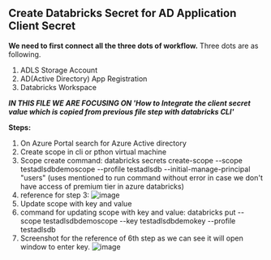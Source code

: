 ## Create Databricks Secret for AD Application Client Secret
**We need to first connect all the three dots of workflow.**
Three dots are as following.
1. ADLS Storage Account
2. AD(Active Directory) App Registration
3. Databricks Workspace

**_IN THIS FILE WE ARE FOCUSING ON 'How to Integrate the client secret value which is copied from previous file step with databricks CLI'_**

**Steps:**
1. On Azure Portal search for Azure Active directory
2. Create scope in cli or pthon virtual machine
3. Scope create command: databricks secrets create-scope --scope testadlsdbdemoscope --profile testadlsdb --initial-manage-principal "users" (uses mentioned to run command without error in case we don't have access of premium tier in azure databricks)
4. reference for step 3: ![image](https://user-images.githubusercontent.com/48403668/148780639-2ff408d7-01c5-4b60-adee-e96a865f772c.png)
5. Update scope with key and value
6. command for updating scope with key and value: databricks put --scope testadlsdbdemoscope --key testadlsdbdemokey --profile testadlsdb
7. Screenshot for the reference of 6th step as we can see it will open window to enter key. ![image](https://user-images.githubusercontent.com/48403668/148781276-b0d5ff79-fe28-4074-88a1-cf1aa04ddb19.png)
